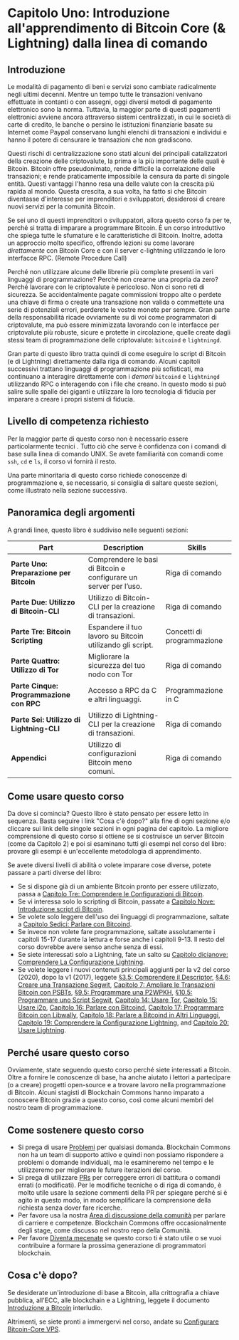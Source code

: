 # Capitolo Uno: Introduzione all'apprendimento di Bitcoin Core (& Lightning) dalla linea di comando
## Introduzione

Le modalità di pagamento di beni e servizi sono cambiate radicalmente negli ultimi decenni. Mentre un tempo tutte le transazioni venivano effettuate in contanti o con assegni, oggi diversi metodi di pagamento elettronico sono la norma. Tuttavia, la maggior parte di questi pagamenti elettronici avviene ancora attraverso sistemi centralizzati, in cui le società di carte di credito, le banche o persino le istituzioni finanziarie basate su Internet come Paypal conservano lunghi elenchi di transazioni e individui e hanno il potere di censurare le transazioni che non gradiscono.

Questi rischi di centralizzazione sono stati alcuni dei principali catalizzatori della creazione delle criptovalute, la prima e la più importante delle quali è Bitcoin. Bitcoin offre pseudonimato, rende difficile la correlazione delle transazioni; e rende praticamente impossibile la censura da parte di singole entità. Questi vantaggi l'hanno resa una delle valute con la crescita più rapida al mondo. Questa crescita, a sua volta, ha fatto sì che Bitcoin diventasse d'interesse per imprenditori e sviluppatori, desiderosi di creare nuovi servizi per la comunità Bitcoin.

Se sei uno di questi imprenditori o sviluppatori, allora questo corso fa per te, perché si tratta di imparare a programmare Bitcoin. È un corso introduttivo che spiega tutte le sfumature e le caratteristiche di Bitcoin. Inoltre, adotta un approccio molto specifico, offrendo lezioni su come lavorare _direttamente_ con Bitcoin Core e con il server c-lightning utilizzando le loro interfacce RPC. (Remote Procedure Call)

Perché non utilizzare alcune delle librerie più complete presenti in vari linguaggi di programmazione? Perché non crearne una propria da zero? Perché lavorare con le criptovalute è pericoloso. Non ci sono reti di sicurezza. Se accidentalmente pagate commissioni troppo alte o perdete una chiave di firma o create una transazione non valida o commettete una serie di potenziali errori, perderete le vostre monete per sempre. Gran parte della responsabilità ricade ovviamente su di voi come programmatori di criptovalute, ma può essere minimizzata lavorando con le interfacce per criptovalute più robuste, sicure e protette in circolazione, quelle create dagli stessi team di programmazione delle criptovalute: ``bitcoind`` e ``lightningd``.

Gran parte di questo libro tratta quindi di come eseguire lo script di Bitcoin (e di Lightning) direttamente dalla riga di comando. Alcuni capitoli successivi trattano linguaggi di programmazione più sofisticati, ma continuano a interagire direttamente con i _demoni_ ``bitcoind`` e ``lightningd`` utilizzando RPC o interagendo con i file che creano. In questo modo si può salire sulle spalle dei giganti e utilizzare la loro tecnologia di fiducia per imparare a creare i propri sistemi di fiducia.

## Livello di competenza richiesto

Per la maggior parte di questo corso non è necessario essere particolarmente tecnici . Tutto ciò che serve è confidenza con i comandi di base sulla linea di comando UNIX. Se avete familiarità con comandi come `ssh`, `cd` e `ls`, il corso vi fornirà il resto.

Una parte minoritaria di questo corso richiede conoscenze di programmazione e, se necessario, si consiglia di saltare queste sezioni, come illustrato nella sezione successiva. 

## Panoramica degli argomenti

A grandi linee, questo libro è suddiviso nelle seguenti sezioni:

| Part | Description | Skills |
|-------|---------|---------|
| **Parte Uno: Preparazione per Bitcoin** | Comprendere le basi di Bitcoin e configurare un server per l’uso. | Riga di comando | 
| **Parte Due: Utilizzo di Bitcoin-CLI** | Utilizzo di Bitcoin-CLI per la creazione di transazioni. | Riga di comando |
| **Parte Tre: Bitcoin Scripting** | Espandere il tuo lavoro su Bitcoin utilizando gli script. | Concetti di programmazione |
| **Parte Quattro: Utilizzo di Tor** | Migliorare la sicurezza del tuo nodo con Tor | Riga di comando |
| **Parte Cinque: Programmazione con RPC** | Accesso a RPC da C e altri linguaggi. | Programmazione in C |
| **Parte Sei: Utilizzo di Lightning-CLI** | Utilizzo di Lightning-CLI per la creazione di transazioni. | Riga di comando |
| **Appendici** | Utilizzo di configurazioni Bitcoin meno comuni. | Riga di comando |

## Come usare questo corso

Da dove si comincia? Questo libro è stato pensato per essere letto in sequenza. Basta seguire i link "Cosa c'è dopo?" alla fine di ogni sezione e/o cliccare sui link delle singole sezioni in ogni pagina del capitolo. La migliore comprensione di questo corso si ottiene se si costruisce un server Bitcoin (come da Capitolo 2) e poi si esaminano tutti gli esempi nel corso del libro: provare gli esempi è un'eccellente metodologia di apprendimento.

Se avete diversi livelli di abilità o volete imparare cose diverse, potete passare a parti diverse del libro:

* Se si dispone già di un ambiente Bitcoin pronto per essere utilizzato, passa a [Capitolo Tre: Comprendere le Configurazioni di Bitcoin](03_0_Comprendere_le_Configurazioni_di_Bitcoin.md).
* Se vi interessa solo lo scripting di Bitcoin, passate a [Capitolo Nove: Introduzione script di Bitcoin](09_0_Introduzione_script_di_Bitcoin.md).
* Se volete solo leggere dell'uso dei linguaggi di programmazione, saltate a [Capitolo Sedici: Parlare con Bitcoind](16_0_Parlare_con_Bitcoind.md).
* Se invece non volete fare programmazione, saltate assolutamente i capitoli 15-17 durante la lettura e forse anche i capitoli 9-13. Il resto del corso dovrebbe avere senso anche senza di essi.
* Se siete interessati solo a Lightning, fate un salto su [Capitolo dicianove: Comprendere La Configurazione Lightning](19_0_Comprendere_La_Configurazione_Lightning.md).
* Se volete leggere i nuovi contenuti principali aggiunti per la v2 del corso (2020), dopo la v1 (2017), leggete
[§3.5: Comprendere il Descriptor](03_5_Comprendere_il_Descriptor.md),
[§4.6: Creare una Transazione Segwit](04_6_Creare_una_Transazione_Segwit.md),
[Capitolo 7: Ampliare le Transazioni Bitcoin con PSBTs](07_0_Ampliare_le_Transazioni_Bitcoin_con_PSBTs.md),
[§9.5: Programmare una P2WPKH](09_5_Programmare_una_P2WPKH.md),
[§10.5: Programmare uno Script Segwit](10_5_Programmare_uno_Script_Segwit.md),
[Capitolo 14: Usare Tor](14_0_Usare_Tor.md),
[Capitolo 15: Usare i2p](15_0_Usare_i2p.md),
[Capitolo 16: Parlare con Bitcoind](16_0_Parlare_con_Bitcoind.md),
[Capitolo 17: Programmare Bitcoin con Libwally](17_0_Programmare_Bitcoin_con_Libwally.md),
[Capitolo 18: Parlare a Bitcoind in Altri Linguaggi](18_0_Parlare_a_Bitcoind_in_Altri_Linguaggi.md),
[Capitolo 19: Comprendere la Configurazione Lightning](19_0_Comprendere_la_Configurazione_Lightning.md), and
[Capitolo 20: Usare Lightning](20_0_Usare_Lightning.md).

## Perché usare questo corso

Ovviamente, state seguendo questo corso perché siete interessati a Bitcoin. Oltre a fornire le conoscenze di base, ha anche aiutato i lettori a partecipare (o a creare) progetti open-source e a trovare lavoro nella programmazione di Bitcoin. Alcuni stagisti di Blockchain Commons hanno imparato a conoscere Bitcoin grazie a questo corso, così come alcuni membri del nostro team di programmazione.

## Come sostenere questo corso

* Si prega di usare [Problemi](https://github.com/BlockchainCommons/Learning-Bitcoin-from-the-Command-Line/issues) per qualsiasi domanda. Blockchain Commons non ha un team di supporto attivo e quindi non possiamo rispondere a problemi o domande individuali, ma le esamineremo nel tempo e le utilizzeremo per migliorare le future iterazioni del corso.
* Si prega di utilizzare [PRs](https://github.com/BlockchainCommons/Learning-Bitcoin-from-the-Command-Line/pulls) per correggere errori di battitura o comandi errati (o modificati). Per le modifiche tecniche o di riga di comando, è molto utile usare la sezione commenti della PR per spiegare perché si è agito in questo modo, in modo semplificare la comprensione della richiesta senza dover fare ricerche.
* Per favore usa la nostra [Area di discussione della comunità](https://github.com/BlockchainCommons/Community/discussions) per parlare di carriere e competenze. Blockchain Commons offre occasionalmente degli stage, come discusso nel nostro repo della Comunità.
* Per favore [Diventa mecenate](https://github.com/sponsors/BlockchainCommons) se questo corso ti è stato utile o se vuoi contribuire a formare la prossima generazione di programmatori blockchain.

## Cosa c'è dopo?

Se desiderate un'introduzione di base a Bitcoin, alla crittografia a chiave pubblica, all'ECC, alle blockchain e a Lightning, leggete il documento [Introduzione a Bitcoin](01_1_Introduzione_a_Bitcoin.md) interludio. 

Altrimenti, se siete pronti a immergervi nel corso, andate su [Configurare Bitcoin-Core VPS](02_0_Configurare_Bitcoin-Core_VPS.md).
